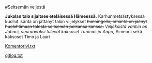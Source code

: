 #Seitsemän veljestä

**Jukolan talo sijaitsee eteläisessä Hämeessä.** 
Karhunmetsästyksessä kuollut isäntä on jättänyt talon viljelykset 
~~hunningolle, emäntä on jäänyt huolehtimaan talosta seitsemän poikansa kanssa.~~ 
*Veljeksistä vanhin on Juhani, seuraavaksi tulevat kaksoset Tuomas ja Aapo,*
Simeoni sekä kaksoset Timo ja Lauri

[Komentorivi.txt](https://github.com/sannilatvala/ot-harjoitustyo/blob/main/laskarit/viikko1/komentorivi.txt)

[gitlog.txt](https://github.com/sannilatvala/ot-harjoitustyo/blob/main/laskarit/viikko1/gitlog.txt)
